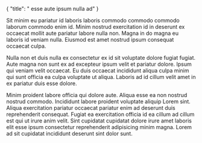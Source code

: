{
"title": " esse aute ipsum nulla ad"
}

Sit minim eu pariatur id laboris laboris commodo commodo commodo laborum commodo enim id. Minim nostrud exercitation id in deserunt ex occaecat mollit aute pariatur labore nulla non. Magna in do magna eu laboris id veniam nulla. Eiusmod est amet nostrud ipsum consequat occaecat culpa.

Nulla non et duis nulla ex consectetur ex id sit voluptate dolore fugiat fugiat. Aute magna non sunt ex ad excepteur ipsum velit et pariatur dolore. Ipsum qui veniam velit occaecat. Eu duis occaecat incididunt aliqua culpa minim qui sunt officia ea culpa voluptate ut aliqua. Laboris ad id cillum velit amet in ex pariatur duis esse dolore.

Minim proident labore officia qui dolore aute. Aliqua esse ea non nostrud nostrud commodo. Incididunt labore proident voluptate aliquip Lorem sint. Aliqua exercitation pariatur occaecat pariatur enim ad deserunt duis reprehenderit consequat. Fugiat ea exercitation officia id ea cillum ad cillum est qui ut irure anim velit. Sint cupidatat cupidatat dolore irure amet laboris elit esse ipsum consectetur reprehenderit adipisicing minim magna. Lorem ad sit cupidatat incididunt deserunt sint dolor sunt.
